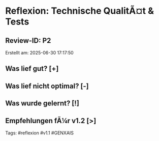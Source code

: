 ﻿# Reflexion: Technische QualitÃ¤t & Tests
## Review-ID: P2
Erstellt am: 2025-06-30 17:17:50

## Was lief gut? [+]

## Was lief nicht optimal? [-]

## Was wurde gelernt? [!]

## Empfehlungen fÃ¼r v1.2 [>]

Tags: #reflexion #v1.1 #GENXAIS

